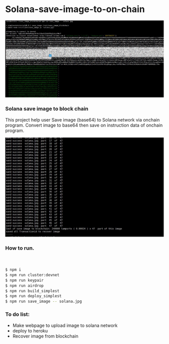 # Solana-save-image-to-on-chain
<p align="center">
  <a href="https://github.com/Crytoproof/Solana-save-image-to-on-chain">
    <img alt="Solana" src="https://github.com/Crytoproof/Solana-save-image-to-on-chain/blob/master/imagesave.JPG?raw=true" />
  </a>
</p>


### Solana save image to block chain

  This project help user Save image (base64) to Solana network via onchain program. 
  Convert image to base64 then save on instruction data of onchain program.
  <p align="center">
  <a href="https://github.com/Crytoproof/Solana-save-image-to-on-chain">
    <img alt="Solana" src="https://github.com/Crytoproof/Solana-save-image-to-on-chain/blob/master/image_save2.JPG?raw=true" />
  </a>
</p>
  

### How to run.

```bash


$ npm i
$ npm run cluster:devnet
$ npm run keypair
$ npm run airdrop
$ npm run build_simplest
$ npm run deploy_simplest
$ npm run save_image -- solana.jpg
```



### To do list:
  * Make webpage to upload image to solana network
  * deploy to heroku
  * Recover image from blockchain
